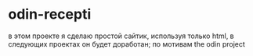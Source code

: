 # odin-recepti

в этом проекте я сделаю простой сайтик, используя только html, в следующих проектах он будет доработан; по мотивам the odin project
